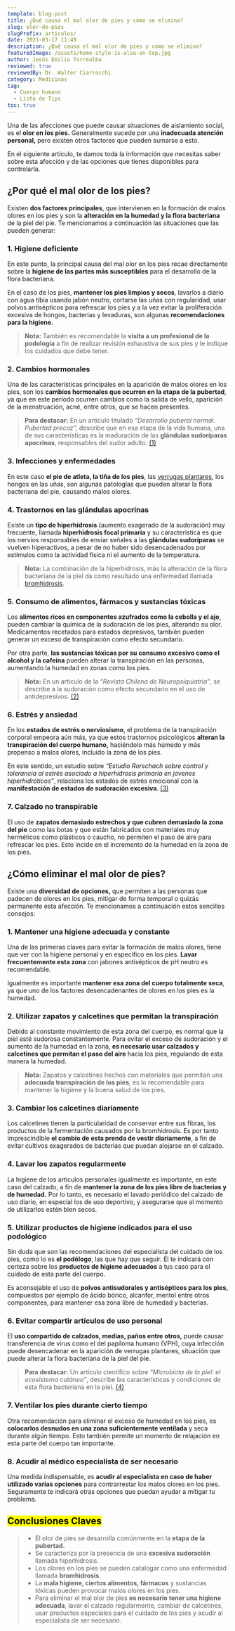```yaml
---
template: blog-post
title: ¿Qué causa el mal olor de pies y cómo se elimina?
slug: olor-de-pies
slugPrefix: articulos/
date: 2021-03-17 11:49
description: ¿Qué causa el mal olor de pies y cómo se elimina?
featuredImage: /assets/home-style-is-also-on-top.jpg
author: Jesús Emilio Torrealba
reviewed: true
reviewedBy: Dr. Walter Ciarrocchi
category: Medicinas
tag:
  - Cuerpo humano
  - Lista de Tips
toc: true
---
```

<!--StartFragment-->

Una de las afecciones que puede causar situaciones de aislamiento social, es el **olor en los pies.** Generalmente sucede por una **inadecuada atención personal,** pero existen otros factores que pueden sumarse a esto.

En el siguiente artículo, te damos toda la información que necesitas saber sobre esta afección y de las opciones que tienes disponibles para controlarla.

## ¿Por qué el mal olor de los pies?

Existen **dos factores principales**, que intervienen en la formación de malos olores en los pies y son la **alteración en la humedad y la flora bacteriana** de la piel del pie. Te mencionamos a continuación las situaciones que las pueden generar:

### 1. Higiene deficiente

En este punto, la principal causa del mal olor en los pies recae directamente sobre la **higiene de las partes más susceptibles** para el desarrollo de la flora bacteriana.

En el caso de los pies, **mantener los pies limpios y secos**, lavarlos a diario con agua tibia usando jabón neutro, cortarse las uñas con regularidad, usar polvos antisépticos para refrescar los pies y a la vez evitar la proliferación excesiva de hongos, bacterias y levaduras, son algunas **recomendaciones para la higiene.**

> **Nota:** También es recomendable la **visita a un profesional de la podología** a fin de realizar revisión exhaustiva de sus pies y le indique los cuidados que debe tener.

### 2. Cambios hormonales

Una de las características principales en la aparición de malos olores en los pies, son los **cambios hormonales que ocurren en la etapa de la pubertad**, ya que en este período ocurren cambios como la salida de vello, aparición de la menstruación, acné, entre otros, que se hacen presentes.

> **Para destacar:** En un artículo titulado *“Desarrollo puberal normal. Pubertad precoz”,* describe que en esa etapa de la vida humana, una de sus características es la maduración de las **glándulas sudoríparas apocrinas**, responsables del sudor adulto. [(1)](http://scielo.isciii.es/scielo.php?script=sci_arttext&pid=S1139-76322009000600002)

### 3. Infecciones y enfermedades

En este caso **el pie de atleta, la tiña de los pies**, las [verrugas plantares](https://tuinfosalud.com/articulos/verrugas-plantares), los hongos en las uñas, son algunas patologías que pueden alterar la flora bacteriana del pie, causando malos olores.

### 4. Trastornos en las glándulas apocrinas

Existe un **tipo de hiperhidrosis** (aumento exagerado de la sudoración) muy frecuente, llamada **hiperhidrosis focal primaria** y su característica es que los nervios responsables de enviar señales a las **glándulas sudoríparas** se vuelven hiperactivos, a pesar de no haber sido desencadenados por estímulos como la actividad física ni el aumento de la temperatura.

> **Nota:** La combinación de la hiperhidrosis, más la alteración de la flora bacteriana de la piel da como resultado una enfermedad llamada [bromhidrosis](https://tuinfosalud.com/articulos/bromhidrosis).

### 5. Consumo de alimentos, fármacos y sustancias tóxicas

Los **alimentos ricos en componentes azufrados como la cebolla y el ajo**, pueden cambiar la química de la sudoración de los pies, alterando su olor. Medicamentos recetados para estados depresivos, también pueden generar un exceso de transpiración como efecto secundario.

Por otra parte, **las sustancias tóxicas por su consumo excesivo como el alcohol y la cafeína** pueden alterar la transpiración en las personas, aumentando la humedad en zonas como los pies.

> **Nota:** En un artículo de la *“Revista Chilena de Neuropsiquiatría”*, se describe a la sudoración como efecto secundario en el uso de antidepresivos. [(2)](https://scielo.conicyt.cl/scielo.php?script=sci_arttext&pid=S0717-92272002000500003)

### 6. Estrés y ansiedad

En los **estados de estrés o nerviosismo**, el problema de la transpiración corporal empeora aún más, ya que estos trastornos psicológicos **alteran la transpiración del cuerpo humano,** haciéndolo más húmedo y más propenso a malos olores, incluido la zona de los pies.

En este sentido, un estudio sobre *“Estudio Rorschach sobre control y tolerancia al estrés asociado a hiperhidrosis primaria en jóvenes hiperhidróticos”*, relaciona los estados de estrés emocional con la **manifestación de estados de sudoración excesiva**. [(3)](http://scielo.sld.cu/pdf/hmc/v18n2/1727-8120-hmc-18-02-291.pdf)

### 7. Calzado no transpirable

El uso de **zapatos demasiado estrechos y que cubren demasiado la zona del pie** como las botas y que están fabricados con materiales muy herméticos como plásticos o caucho, no permiten el paso de aire para refrescar los pies. Esto incide en el incremento de la humedad en la zona de los pies.

## ¿Cómo eliminar el mal olor de pies?

Existe una **diversidad de opciones,** que permiten a las personas que padecen de olores en los pies, mitigar de forma temporal o quizás permanente esta afección. Te mencionamos a continuación estos sencillos consejos:

### 1. Mantener una higiene adecuada y constante

Una de las primeras claves para evitar la formación de malos olores, tiene que ver con la higiene personal y en específico en los pies. **Lavar frecuentemente esta zona** con jabones antisépticos de pH neutro es recomendable.

Igualmente es importante **mantener esa zona del cuerpo totalmente seca**, ya que uno de los factores desencadenantes de olores en los pies es la humedad.

### 2. Utilizar zapatos y calcetines que permitan la transpiración

Debido al constante movimiento de esta zona del cuerpo, es normal que la piel esté sudorosa constantemente. Para evitar el exceso de sudoración y el aumento de la humedad en la zona, **es necesario usar calzados y calcetines que permitan el paso del aire** hacia los pies, regulando de esta manera la humedad.

> **Nota:** Zapatos y calcetines hechos con materiales que permitan una **adecuada transpiración de los pies**, es lo recomendable para mantener la higiene y la buena salud de los pies.

### 3. Cambiar los calcetines diariamente

Los calcetines tienen la particularidad de conservar entre sus fibras, los productos de la fermentación causados por la bromhidrosis. Es por tanto imprescindible **el cambio de esta prenda de vestir diariamente**, a fin de evitar cultivos exagerados de bacterias que puedan alojarse en el calzado.

### 4. Lavar los zapatos regularmente

La higiene de los artículos personales igualmente es importante, en este caso del calzado, a fin de **mantener la zona de los pies libre de bacterias y de humedad.** Por lo tanto, es necesario el lavado periódico del calzado de uso diario, en especial los de uso deportivo, y asegurarse que al momento de utilizarlos estén bien secos.

### 5. Utilizar productos de higiene indicados para el uso podológico

Sin duda que son las recomendaciones del especialista del cuidado de los pies, como lo es **el podólogo**, las que hay que seguir. Él te indicará con certeza sobre los **productos de higiene adecuados** a tus caso para el cuidado de esta parte del cuerpo.

Es aconsejable el uso de **polvos antisudorales y antisépticos para los pies,** compuestos por ejemplo de ácido bórico, alcanfor, mentol entre otros componentes, para mantener esa zona libre de humedad y bacterias.

### 6. Evitar compartir artículos de uso personal

El **uso compartido de calzados, medias, paños entre otros,** puede causar transferencia de virus como el del papiloma humano (VPH), cuya infección puede desencadenar en la aparición de verrugas plantares, situación que puede alterar la flora bacteriana de la piel del pie.

> **Para destacar:** Un artículo científico sobre *“Microbiota de la piel: el ecosistema cutáneo”*, describe las características y condiciones de esta flora bacteriana en la piel. [(4)](https://revistasocolderma.org/sites/default/files/microbiota_de_la_piel_el_ecosistema_cutaneo.pdf)

### 7. Ventilar los pies durante cierto tiempo

Otra recomendación para eliminar el exceso de humedad en los pies, es **colocarlos desnudos en una zona suficientemente ventilada** y seca durante algún tiempo. Esto también permite un momento de relajación en esta parte del cuerpo tan importante.

### 8. Acudir al médico especialista de ser necesario

Una medida indispensable, es **acudir al especialista en caso de haber utilizado varias opciones** para contrarrestar los malos olores en los pies. Seguramente te indicará otras opciones que puedan ayudar a mitigar tu problema.

## <mark>Conclusiones Claves</mark>

> * El olor de pies se desarrolla comúnmente en la **etapa de la pubertad.**
> * Se caracteriza por la presencia de una **excesiva sudoración** llamada hiperhidrosis.
> * Los olores en los pies se pueden catalogar como una enfermedad llamada **bromhidrosis**.
> * La **mala higiene, ciertos alimentos, fármacos** y sustancias tóxicas pueden provocar malos olores en los pies.
> * Para eliminar el mal olor de pies **es necesario tener una higiene adecuada**, lavar el calzado regularmente, cambiar de calcetines, usar productos especiales para el cuidado de los pies y acudir al especialista de ser necesario.

<!--EndFragment-->